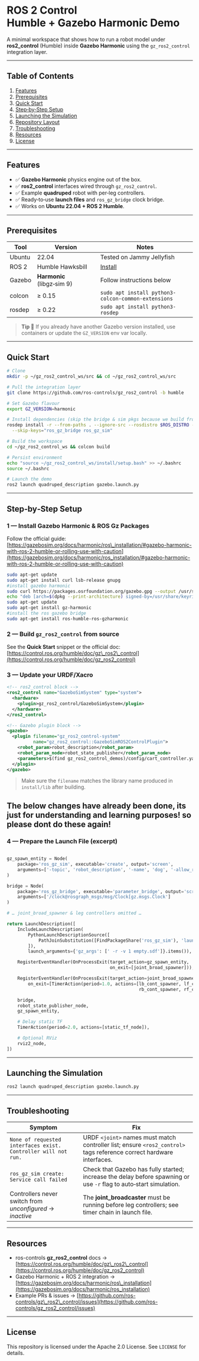 # ROS 2 Control Humble + Gazebo Harmonic Demo

A minimal workspace that shows how to run a robot model under **ros2\_control** (Humble) inside **Gazebo Harmonic** using the `gz_ros2_control` integration layer.

---

## Table of Contents

1. [Features](#features)
2. [Prerequisites](#prerequisites)
3. [Quick Start](#quick-start)
4. [Step‑by‑Step Setup](#step-by-step-setup)
5. [Launching the Simulation](#launching-the-simulation)
6. [Repository Layout](#repository-layout)
7. [Troubleshooting](#troubleshooting)
8. [Resources](#resources)
9. [License](#license)

---

## Features

* ✅ **Gazebo Harmonic** physics engine out of the box.
* ✅ **ros2\_control** interfaces wired through `gz_ros2_control`.
* ✅ Example **quadruped** robot with per‑leg controllers.
* ✅ Ready‑to‑use **launch files** and `ros_gz_bridge` clock bridge.
* ✅ Works on **Ubuntu 22.04 + ROS 2 Humble**.

---

## Prerequisites

| Tool   | Version                    | Notes                                                       |
| ------ | -------------------------- | ----------------------------------------------------------- |
| Ubuntu | 22.04                      | Tested on Jammy Jellyfish                                   |
| ROS 2  | Humble Hawksbill           | [Install](https://docs.ros.org/en/humble/Installation.html) |
| Gazebo | **Harmonic** (libgz‑sim 9) | Follow instructions below                                   |
| colcon | ≥ 0.15                     | `sudo apt install python3-colcon-common-extensions`         |
| rosdep | ≥ 0.22                     | `sudo apt install python3-rosdep`                           |

> **Tip 📌** If you already have another Gazebo version installed, use containers or update the `GZ_VERSION` env var locally.

---

## Quick Start

```bash
# Clone
mkdir -p ~/gz_ros2_control_ws/src && cd ~/gz_ros2_control_ws/src

# Pull the integration layer
git clone https://github.com/ros-controls/gz_ros2_control -b humble

# Set Gazebo flavour
export GZ_VERSION=harmonic

# Install dependencies (skip the bridge & sim pkgs because we build from apt)
rosdep install -r --from-paths . --ignore-src --rosdistro $ROS_DISTRO -y \
  --skip-keys="ros_gz_bridge ros_gz_sim"

# Build the workspace
cd ~/gz_ros2_control_ws && colcon build

# Persist environment
echo "source ~/gz_ros2_control_ws/install/setup.bash" >> ~/.bashrc
source ~/.bashrc

# Launch the demo
ros2 launch quadruped_description gazebo.launch.py
```

---

## Step‑by‑Step Setup

### 1 — Install Gazebo Harmonic & ROS Gz Packages

Follow the official guide: [https://gazebosim.org/docs/harmonic/ros\_installation/#gazebo-harmonic-with-ros-2-humble-or-rolling-use-with-caution](https://gazebosim.org/docs/harmonic/ros_installation/#gazebo-harmonic-with-ros-2-humble-or-rolling-use-with-caution)

```bash
sudo apt-get update
sudo apt-get install curl lsb-release gnupg
#install gazebo harmonic
sudo curl https://packages.osrfoundation.org/gazebo.gpg --output /usr/share/keyrings/pkgs-osrf-archive-keyring.gpg
echo "deb [arch=$(dpkg --print-architecture) signed-by=/usr/share/keyrings/pkgs-osrf-archive-keyring.gpg] http://packages.osrfoundation.org/gazebo/ubuntu-stable $(lsb_release -cs) main" | sudo tee /etc/apt/sources.list.d/gazebo-stable.list > /dev/null
sudo apt-get update
sudo apt-get install gz-harmonic
#install the ros gazebo bridge
sudo apt-get install ros-humble-ros-gzharmonic
```

### 2 — Build `gz_ros2_control` from source

See the **Quick Start** snippet or the official doc: [https://control.ros.org/humble/doc/gz\_ros2\_control](https://control.ros.org/humble/doc/gz_ros2_control)

### 3 — Update your URDF/Xacro

```xml
<!-- ros2_control block -->
<ros2_control name="GazeboSimSystem" type="system">
  <hardware>
    <plugin>gz_ros2_control/GazeboSimSystem</plugin>
  </hardware>
</ros2_control>

<!-- Gazebo plugin block -->
<gazebo>
  <plugin filename="gz_ros2_control-system"
          name="gz_ros2_control::GazeboSimROS2ControlPlugin">
    <robot_param>robot_description</robot_param>
    <robot_param_node>robot_state_publisher</robot_param_node>
    <parameters>$(find gz_ros2_control_demos)/config/cart_controller.yaml</parameters>
  </plugin>
</gazebo>
```

> Make sure the `filename` matches the library name produced in `install/lib` after building.
## The below changes have already been done, its just for understanding and learning purposes! so please dont do these again!
### 4 — Prepare the Launch File (excerpt)

```python

gz_spawn_entity = Node(
    package='ros_gz_sim', executable='create', output='screen',
    arguments=['-topic', 'robot_description', '-name', 'dog', '-allow_renaming', 'true']
)

bridge = Node(
    package='ros_gz_bridge', executable='parameter_bridge', output='screen',
    arguments=['/clock@rosgraph_msgs/msg/Clock[gz.msgs.Clock']
)

# … joint_broad_spawner & leg controllers omitted …

return LaunchDescription([
    IncludeLaunchDescription(
        PythonLaunchDescriptionSource([
            PathJoinSubstitution([FindPackageShare('ros_gz_sim'), 'launch', 'gz_sim.launch.py'])
        ]),
        launch_arguments={'gz_args': [' -r -v 1 empty.sdf']}.items()),

    RegisterEventHandler(OnProcessExit(target_action=gz_spawn_entity,
                                       on_exit=[joint_broad_spawner])),

    RegisterEventHandler(OnProcessExit(target_action=joint_broad_spawner,
        on_exit=[TimerAction(period=1.0, actions=[lb_cont_spawner, lf_cont_spawner,
                                                  rb_cont_spawner, rf_cont_spawner])])),

    bridge,
    robot_state_publisher_node,
    gz_spawn_entity,

    # Delay static TF
    TimerAction(period=2.0, actions=[static_tf_node]),

    # Optional RViz
    rviz2_node,
])
```

---

## Launching the Simulation

```bash
ros2 launch quadruped_description gazebo.launch.py
```
---

## Troubleshooting

| Symptom                                                        | Fix                                                                                                                  |
| -------------------------------------------------------------- | -------------------------------------------------------------------------------------------------------------------- |
| `None of requested interfaces exist. Controller will not run.` | URDF `<joint>` names must match controller list; ensure `<ros2_control>` tags reference correct hardware interfaces. |
| `ros_gz_sim create: Service call failed`                       | Check that Gazebo has fully started; increase the delay before spawning or use `-r` flag to auto‑start simulation.   |
| Controllers never switch from *unconfigured* → *inactive*      | The **joint\_broadcaster** must be running before leg controllers; see timer chain in launch file.                   |

---

## Resources

* ros-controls **gz\_ros2\_control** docs → [https://control.ros.org/humble/doc/gz\_ros2\_control](https://control.ros.org/humble/doc/gz_ros2_control)
* Gazebo Harmonic + ROS 2 integration → [https://gazebosim.org/docs/harmonic/ros\_installation](https://gazebosim.org/docs/harmonic/ros_installation)
* Example PRs & issues → [https://github.com/ros-controls/gz\_ros2\_control/issues](https://github.com/ros-controls/gz_ros2_control/issues)

---

## License

This repository is licensed under the Apache 2.0 License. See `LICENSE` for details.
